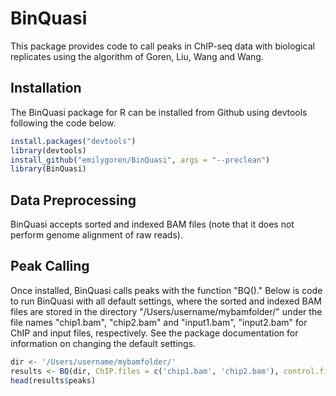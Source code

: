 # BinQuasi

This package provides code to call peaks in ChIP-seq data with biological replicates using the algorithm of Goren, Liu, Wang and Wang.

## Installation

The BinQuasi package for R can be installed from Github using devtools following the code below.

```R
install.packages("devtools")
library(devtools)
install_github("emilygoren/BinQuasi", args = "--preclean")
library(BinQuasi)
```

## Data Preprocessing

BinQuasi accepts sorted and indexed BAM files (note that it does not perform genome alignment of raw reads).


## Peak Calling

Once installed, BinQuasi calls peaks with the function "BQ()." Below is code to run BinQuasi with all default settings, where the sorted and indexed BAM files are stored in the directory "/Users/username/mybamfolder/" under the file names "chip1.bam", "chip2.bam" and "input1.bam", "input2.bam" for ChIP and input files, respectively. See the package documentation for information on changing the default settings.

```R
dir <- '/Users/username/mybamfolder/'
results <- BQ(dir, ChIP.files = c('chip1.bam', 'chip2.bam'), control.files = c('inp1.bam', 'inp2.bam'))
head(results$peaks)
```
